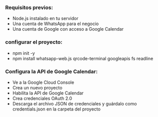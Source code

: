 ### Requisitos previos:

- Node.js instalado en tu servidor
- Una cuenta de WhatsApp para el negocio
- Una cuenta de Google con acceso a Google Calendar


### configurar el proyecto:

- npm init -y
- npm install whatsapp-web.js qrcode-terminal googleapis fs readline


### Configura la API de Google Calendar:

- Ve a la Google Cloud Console
- Crea un nuevo proyecto
- Habilita la API de Google Calendar
- Crea credenciales OAuth 2.0
- Descarga el archivo JSON de credenciales y guárdalo como credentials.json en la carpeta del proyecto
